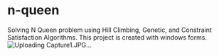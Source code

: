 # n-queen
Solving N Queen problem using Hill Climbing, Genetic, and Constraint Satisfaction Algorithms. This project is created with windows forms.
![Uploading Capture1.JPG…]()
